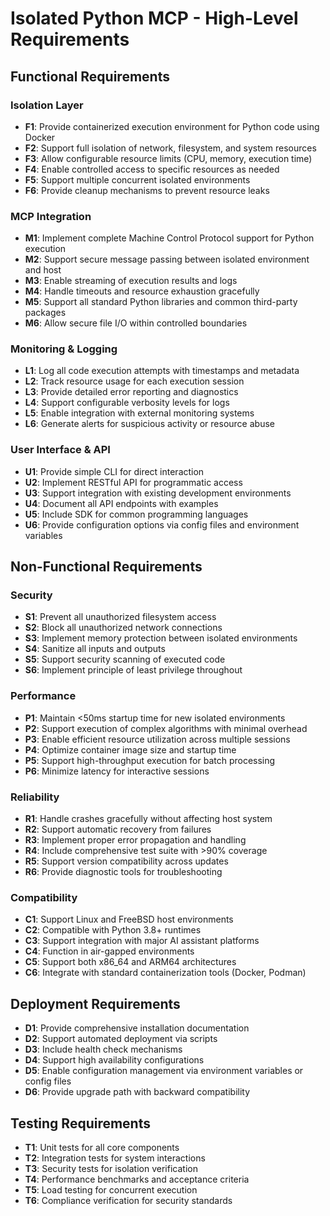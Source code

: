 # Isolated Python MCP - High-Level Requirements

## Functional Requirements

### Isolation Layer
- **F1**: Provide containerized execution environment for Python code using Docker
- **F2**: Support full isolation of network, filesystem, and system resources
- **F3**: Allow configurable resource limits (CPU, memory, execution time)
- **F4**: Enable controlled access to specific resources as needed
- **F5**: Support multiple concurrent isolated environments
- **F6**: Provide cleanup mechanisms to prevent resource leaks

### MCP Integration
- **M1**: Implement complete Machine Control Protocol support for Python execution
- **M2**: Support secure message passing between isolated environment and host
- **M3**: Enable streaming of execution results and logs
- **M4**: Handle timeouts and resource exhaustion gracefully
- **M5**: Support all standard Python libraries and common third-party packages
- **M6**: Allow secure file I/O within controlled boundaries

### Monitoring & Logging
- **L1**: Log all code execution attempts with timestamps and metadata
- **L2**: Track resource usage for each execution session
- **L3**: Provide detailed error reporting and diagnostics
- **L4**: Support configurable verbosity levels for logs
- **L5**: Enable integration with external monitoring systems
- **L6**: Generate alerts for suspicious activity or resource abuse

### User Interface & API
- **U1**: Provide simple CLI for direct interaction
- **U2**: Implement RESTful API for programmatic access
- **U3**: Support integration with existing development environments
- **U4**: Document all API endpoints with examples
- **U5**: Include SDK for common programming languages
- **U6**: Provide configuration options via config files and environment variables

## Non-Functional Requirements

### Security
- **S1**: Prevent all unauthorized filesystem access
- **S2**: Block all unauthorized network connections
- **S3**: Implement memory protection between isolated environments
- **S4**: Sanitize all inputs and outputs
- **S5**: Support security scanning of executed code
- **S6**: Implement principle of least privilege throughout

### Performance
- **P1**: Maintain <50ms startup time for new isolated environments
- **P2**: Support execution of complex algorithms with minimal overhead
- **P3**: Enable efficient resource utilization across multiple sessions
- **P4**: Optimize container image size and startup time
- **P5**: Support high-throughput execution for batch processing
- **P6**: Minimize latency for interactive sessions

### Reliability
- **R1**: Handle crashes gracefully without affecting host system
- **R2**: Support automatic recovery from failures
- **R3**: Implement proper error propagation and handling
- **R4**: Include comprehensive test suite with >90% coverage
- **R5**: Support version compatibility across updates
- **R6**: Provide diagnostic tools for troubleshooting

### Compatibility
- **C1**: Support Linux and FreeBSD host environments
- **C2**: Compatible with Python 3.8+ runtimes
- **C3**: Support integration with major AI assistant platforms
- **C4**: Function in air-gapped environments
- **C5**: Support both x86_64 and ARM64 architectures
- **C6**: Integrate with standard containerization tools (Docker, Podman)

## Deployment Requirements
- **D1**: Provide comprehensive installation documentation
- **D2**: Support automated deployment via scripts
- **D3**: Include health check mechanisms
- **D4**: Support high availability configurations
- **D5**: Enable configuration management via environment variables or config files
- **D6**: Provide upgrade path with backward compatibility

## Testing Requirements
- **T1**: Unit tests for all core components
- **T2**: Integration tests for system interactions
- **T3**: Security tests for isolation verification
- **T4**: Performance benchmarks and acceptance criteria
- **T5**: Load testing for concurrent execution
- **T6**: Compliance verification for security standards